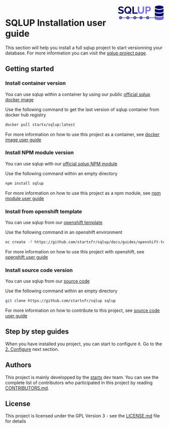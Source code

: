<img align="right" height="50" src="https://raw.githubusercontent.com/startxfr/sqlup/master/docs/assets/logo.svg?sanitize=true">

# SQLUP Installation user guide

This section will help you install a full sqlup project to start versionning your database. For more information you can visit the [sqlup project page](https://github.com/startxfr/sqlup/).

## Getting started

### Install container version

You can use sqlup within a container by using our public [official sqlup docker image](https://hub.docker.com/r/startx/sqlup/)

Use the following command to get the last version of sqlup container 
from docker hub registry
```bash
docker pull startx/sqlup:latest
```
For more information on how to use this project as a container, see [docker image user guide](USE_docker.md)

### Install NPM module version

You can use sqlup with our [official sqlup NPM module](https://www.npmjs.com/package/sqlup)

Use the following command within an empty directory 
```bash
npm install sqlup
```
For more information on how to use this project as a npm module, see [npm module user guide](USE_npm.md)

### Install from openshift template

You can use sqlup from our [openshift template](https://github.com/startxfr/sqlup/docs/guides/openshift-template-build.json)

Use the following command in an openshift environment
```bash
oc create -f https://github.com/startxfr/sqlup/docs/guides/openshift-template-build.json
```
For more information on how to use this project with openshift, see [openshift user guide](USE_docker.md#using-openshift)

### Install source code version

You can use sqlup from our [source code](https://github.com/startxfr/sqlup)

Use the following command within an empty directory 
```bash
git clone https://github.com/startxfr/sqlup sqlup
```
For more information on how to contribute to this project, see [source code user guide](USE_source.md)

## Step by step guides

When you have installed you project, you can start to configure it. Go to the [2. Configure](2.Configure.md) next section.

## Authors

This project is mainly developped by the [startx](https://www.startx.fr) dev team. You can see the complete list of contributors who participated in this project by reading [CONTRIBUTORS.md](CONTRIBUTORS.md).

## License

This project is licensed under the GPL Version 3 - see the [LICENSE.md](LICENSE.md) file for details
